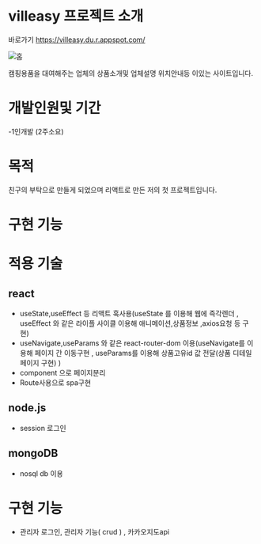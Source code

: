 # villeasy 프로젝트 소개
바로가기 https://villeasy.du.r.appspot.com/

![홈](https://user-images.githubusercontent.com/97826223/178409694-96eb1a90-3c25-4198-8741-031a92640487.png)

캠핑용품을 대여해주는 업체의 상품소개및 업체설명 위치안내등 이있는 사이트입니다.

# 개발인원및 기간
-1인개발 (2주소요)
# 목적
친구의 부탁으로 만들게 되었으며 리액트로 만든 저의 첫 프로젝트입니다.
# 구현 기능

# 적용 기술
## react
- useState,useEffect 등 리액트 훅사용(useState 를 이용해 웹에 즉각렌더 , useEffect 와 같은 라이플 사이클 이용해 애니메이션,상품정보 ,axios요청 등 구현)
- useNavigate,useParams 와 같은 react-router-dom 이용(useNavigate를 이용해 페이지 간 이동구현 , useParams를 이용해 상품고유id 값 전달(상품 디테일페이지 구현) )
- component 으로 페이지분리
- Route사용으로 spa구현

## node.js
- session 로그인
## mongoDB
- nosql db 이용
# 구현 기능
- 관리자 로그인, 관리자 기능( crud ) , 카카오지도api
